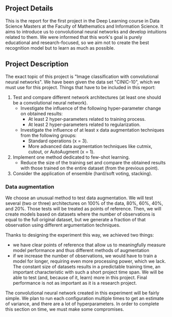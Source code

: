 ## Project Details
This is the report for the first project in the Deep Learning course in Data Science Masters at the Faculty of Mathematics and Information Science. It aims to introduce us to convolutional neural networks and develop intuitions related to them. We were informed that this work's goal is purely educational and research-focused, so we aim not to create the best recognition model but to learn as much as possible.

## Project Description 

The exact topic of this project is "Image classification with convolutional neural networks". We have been given the data set "CINIC-10", which we must use for this project. Things that have to be included in this report:

1. Test and compare different network architectures (at least one should be a convolutional neural network).
    - Investigate the influence of the following hyper-parameter change on obtained results:
        - At least 2 hyper-parameters related to training process.
        - At least 2 hyper-parameters related to regularization.
    - Investigate the influence of at least x data augmentation techniques from the following groups:
        - Standard operations (x = 3).
        - More advanced data augmentation techniques like cutmix, cutout, or AutoAugment (x = 1).
2. Implement one method dedicated to few-shot learning.
    - Reduce the size of the training set and compare the obtained results with those trained on the entire dataset (from the previous point).
3. Consider the application of ensemble (hard/soft voting, stacking).



### Data augmentation 

We choose an unusual method to test data augmentation. We will test several (two or three) architectures on 100% of the data, 80%, 60%, 40%, and 20%. Those tests will be treated as points of reference. Then, we will create models based on datasets where the number of observations is equal to the full original dataset, but we generate a fraction of that observation using different argumentation techniques. 

Thanks to designing the experiment this way, we achieved two things:

 - we have clear points of reference that allow us to meaningfully measure model performance and thus different methods of augmentation
 - if we increase the number of observations, we would have to train a model for longer, requiring even more processing power, which we lack. The constant size of datasets results in a predictable training time, an important characteristic with such a short project time span. We will be able to test (and, because of it, learn) more in this project. Final performance is not as important as it is a research project.

 The convolutional neural network created in this experiment will be fairly simple. We plan to run each configuration multiple times to get an estimate of variance, and there are a lot of hyperparameters. In order to complete this section on time, we must make some compromises.
